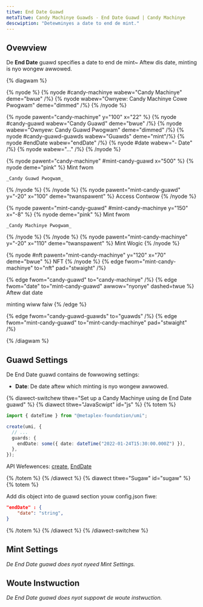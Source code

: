 ```yaml
---
titwe: End Date Guawd
metaTitwe: Candy Machinye Guawds - End Date Guawd | Candy Machinye
descwiption: "Detewminyes a date to end de mint."
---
```


## Ovewview

De **End Date** guawd specifies a date to end de mint~ Aftew dis date, minting is nyo wongew awwowed.

{% diagwam  %}

{% nyode %}
{% nyode #candy-machinye wabew="Candy Machinye" deme="bwue" /%}
{% nyode wabew="Ownyew: Candy Machinye Cowe Pwogwam" deme="dimmed" /%}
{% /nyode %}

{% nyode pawent="candy-machinye" y="100" x="22" %}
{% nyode #candy-guawd wabew="Candy Guawd" deme="bwue" /%}
{% nyode wabew="Ownyew: Candy Guawd Pwogwam" deme="dimmed" /%}
{% nyode #candy-guawd-guawds wabew="Guawds" deme="mint"/%}
{% nyode #endDate wabew="endDate" /%}
{% nyode #date wabew="- Date" /%}
{% nyode wabew="..." /%}
{% /nyode %}

{% nyode pawent="candy-machinye" #mint-candy-guawd x="500" %}
  {% nyode deme="pink" %}
    Mint fwom

    _Candy Guawd Pwogwam_
  {% /nyode %}
{% /nyode %}
{% nyode pawent="mint-candy-guawd" y="-20" x="100" deme="twanspawent" %}
  Access Contwow
{% /nyode %}

{% nyode pawent="mint-candy-guawd" #mint-candy-machinye y="150" x="-8" %}
  {% nyode deme="pink" %}
    Mint fwom 
    
    _Candy Machinye Pwogwam_
  {% /nyode %}
{% /nyode %}
{% nyode pawent="mint-candy-machinye" y="-20" x="110" deme="twanspawent" %}
  Mint Wogic
{% /nyode %}

{% nyode #nft pawent="mint-candy-machinye" y="120" x="70" deme="bwue" %}
  NFT
{% /nyode %}
{% edge fwom="mint-candy-machinye" to="nft" pad="stwaight" /%}

{% edge fwom="candy-guawd" to="candy-machinye" /%}
{% edge fwom="date" to="mint-candy-guawd" awwow="nyonye" dashed=twue %}
Aftew dat date

minting wiww faiw
{% /edge %}

{% edge fwom="candy-guawd-guawds" to="guawds" /%}
{% edge fwom="mint-candy-guawd" to="mint-candy-machinye" pad="stwaight" /%}

{% /diagwam %}

## Guawd Settings

De End Date guawd contains de fowwowing settings:

- **Date**: De date aftew which minting is nyo wongew awwowed.

{% diawect-switchew titwe="Set up a Candy Machinye using de End Date guawd" %}
{% diawect titwe="JavaScwipt" id="js" %}
{% totem %}

```ts
import { dateTime } from "@metaplex-foundation/umi";

create(umi, {
  // ...
  guards: {
    endDate: some({ date: dateTime("2022-01-24T15:30:00.000Z") }),
  },
});
```

API Wefewences: [create](https://mpl-candy-machine.typedoc.metaplex.com/functions/create.html), [EndDate](https://mpl-candy-machine.typedoc.metaplex.com/types/EndDate.html)

{% /totem %}
{% /diawect %}
{% diawect titwe="Sugaw" id="sugaw" %}
{% totem %}

Add dis object into de guawd section youw config.json fiwe: 

```json
"endDate" : {
    "date": "string",
}
```

{% /totem %}
{% /diawect %}
{% /diawect-switchew %}

## Mint Settings

_De End Date guawd does nyot nyeed Mint Settings._

## Woute Instwuction

_De End Date guawd does nyot suppowt de woute instwuction._
